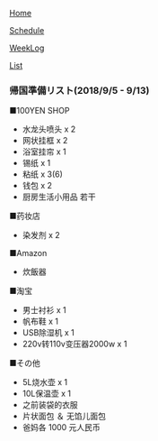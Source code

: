 [Home](index.md) 

[Schedule](Schedule.md) 

[WeekLog](WeekLog.md) 

[List](List.md)

### 帰国準備リスト(2018/9/5 - 9/13)

■100YEN SHOP
- 水龙头喷头 x 2
- 网状挂框 x 2
- 浴室挂帘 x 1
- 锡纸 x 1
- 粘纸 x 3(6)
- 钱包 x 2
- 厨房生活小用品 若干

■药妆店
- 染发剂 x 2

■Amazon
- 炊飯器

■淘宝
- 男士衬衫 x 1
- 帆布鞋 x 1
- USB除湿机 x 1
- 220v转110v变压器2000w x 1

■その他
- 5L烧水壶 x 1
- 10L保温壶 x 1
- 之前装袋的衣服 
- 片状面包 ＆ 无馅儿面包
- 爸妈各 1000 元人民币
